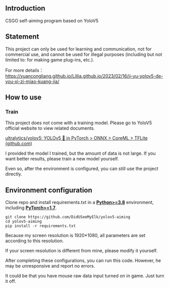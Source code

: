 ## Introduction

CSGO self-aiming program based on YoloV5

## Statement

This project can only be used for learning and communication, not for commercial use, and cannot be used for illegal purposes (including but not limited to: for making game plug-ins, etc.).

For more details：https://yuancongliang.github.io/Lillia.github.io/2023/02/16/ji-yu-yolov5-de-you-xi-zi-miao-kuang-jia/

## How to use

### Train

This project does not come with a training model. Please go to YoloV5 official website to view related documents.

[ultralytics/yolov5: YOLOv5 🚀 in PyTorch > ONNX > CoreML > TFLite (github.com)](https://github.com/ultralytics/yolov5)

I provided the model I trained, but the amount of data is not large. If you want better results, please train a new model yourself.

Even so, after the environment is configured, you can still use the project directly.

## Environment configuration

Clone repo and install requirements.txt in a [**Python>=3.8**](https://www.python.org/) environment, including [**PyTorch>=1.7**](https://pytorch.org/get-started/locally/).

```
git clone https://github.com/DidUSeeMyElk/yolov5-aiming
cd yolov5-aiming
pip install -r requirements.txt
```

Because my screen resolution is 1920*1080, all parameters are set according to this resolution.

If your screen resolution is different from mine, please modify it yourself.

After completing these configurations, you can run this code. However, he may be unresponsive and report no errors.

It could be that you have mouse raw data input turned on in game. Just turn it off.
